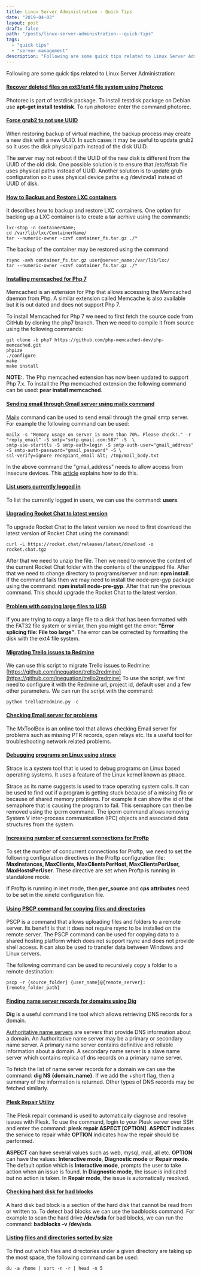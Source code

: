 ```yaml
---
title: Linux Server Administration - Quick Tips
date: "2019-04-03"
layout: post
draft: false
path: "/posts/linux-server-administration---quick-tips"
tags:
  - "quick tips"
  - "server management"
description: "Following are some quick tips related to Linux Server Administration:"
---
```


Following are some quick tips related to Linux Server Administration:

#### [Recover deleted files on ext3/ext4 file system using Photorec](http://www.cyberciti.biz/tips/linux-ext3-ext4-deleted-files-recovery-howto.html)
Photorec is part of testdisk package. To install testdisk package on Debian use **apt-get install testdisk**. To run photorec enter the command photorec.

#### [Force grub2 to not use UUID](http://askubuntu.com/questions/257425/can-i-force-grub2-update-not-to-use-uui)
When restoring backup of virtual machine, the backup process may create a new disk with a new UUID. In such cases it may be useful to update grub2 so it uses the disk physical path instead of the disk UUID.

The server may not reboot if the UUID of the new disk is different from the UUID of the old disk. One possible solution is to ensure that /etc/fstab file uses physical paths instead of UUID. Another solution is to update grub configuration so it uses physical device paths e.g /dev/xvda1 instead of UUID of disk.

#### [How to Backup and Restore LXC containers](http://stackoverflow.com/questions/23427129/how-do-i-backup-move-lxc-containers)
It describes how to backup and restore LXC containers. One option for backing up a LXC container is to create a tar acrhive using the commands:

```
lxc-stop -n ContainerName;
cd /var/lib/lxc/ContainerName/
tar --numeric-owner -czvf container_fs.tar.gz ./*
```

The backup of the container may be restored using the command:

```
rsync -avh container_fs.tar.gz user@server_name:/var/lib/lxc/
tar --numeric-owner -xzvf container_fs.tar.gz ./*
```

#### [Installing memcached for Php 7](http://php.net/manual/en/book.memcached.php)
Memcached is an extension for Php that allows accessing the Memcached daemon from Php. A similar extension called Memcache is also available but it is out dated and does not support Php 7.

To install Memcached for Php 7 we need to first fetch the source code from GitHub by cloning the php7 branch. Then we need to compile it from source using the following commands:

```
git clone -b php7 https://github.com/php-memcached-dev/php-memcached.git
phpize
./configure
make
make install
```

**NOTE:**. The Php memcached extension has now been updated to support Php 7.x. To install the Php memcached extension the following command can be used: **pear install memcached**.

#### [Sending email through Gmail server using mailx command](https://support.google.com/accounts/answer/6010255?hl=en)
[Mailx](https://linux.die.net/man/1/mailx) command can be used to send email through the gmail smtp server. For example the following command can be used:

```
mailx -s "Memory usage on server is more than 70%. Please check!." -r "reply_email" -S smtp="smtp.gmail.com:587" -S  \
smtp-use-starttls -S smtp-auth=login -S smtp-auth-user="gmail_address" -S smtp-auth-password="gmail_password" -S \
ssl-verify=ignore recepiant_email &lt; /tmp/mail_body.txt
```

In the above command the "gmail_address" needs to allow access from insecure devices. This [article](https://support.google.com/accounts/answer/6010255?hl=en) explains how to do this.

#### [List users currently logged in](https://www.cyberciti.biz/faq/unix-linux-list-current-logged-in-users/)
To list the currently logged in users, we can use the command: **users**.

#### [Upgrading Rocket Chat to latest version](https://rocket.chat/docs/installation/manual-installation/ubuntu#update)
To upgrade Rocket Chat to the latest version we need to first download the latest version of Rocket Chat using the command:

```
curl -L https://rocket.chat/releases/latest/download -o rocket.chat.tgz
```

After that we need to unzip the file. Then we need to remove the content of the current Rocket Chat folder with the contents of the unzipped file. After that we need to change directory to programs/server and run: **npm install**. If the command fails then we may need to install the node-pre-gyp package using the command: **npm install node-pre-gyp**. After that run the previous command. This should upgrade the Rocket Chat to the latest version.

#### [Problem with copying large files to USB](https://askubuntu.com/questions/348888/how-do-i-solve-error-splicing-files/610357#610357)
If you are trying to copy a large file to a disk that has been formatted with the FAT32 file system or similar, then you might get the error: **"Error splicing file: File too large"**. The error can be corrected by formatting the disk with the ext4 file system.

#### [Migrating Trello issues to Redmine](https://github.com/inequation/trello2redmine)
We can use this script to migrate Trello issues to Redmine: [https://github.com/inequation/trello2redmine](https://github.com/inequation/trello2redmine)
To use the script, we first need to configure it with the Redmine url, project id, default user and a few other parameters. We can run the script with the command:

```
python trello2redmine.py -c
```

#### [Checking Email server for problems](http://mxtoolbox.com/diagnostic.aspx)
The MxToolBox is an online tool that allows checking Email server for problems such as missing PTR records, open relays etc. Its a useful tool for troubleshooting network related problems.

#### [Debugging programs on Linux using strace](https://en.wikipedia.org/wiki/Strace)
Strace is a system tool that is used to debug programs on Linux based operating systems. It uses a feature of the Linux kernel known as ptrace.

Strace as its name suggests is used to trace operating system calls. It can be used to find out if a program is getting stuck because of a missing file or because of shared memory problems. For example it can show the id of the semaphore that is causing the program to fail. This semaphore can then be removed using the ipcrm command. The ipcrm command allows removing System V inter-process communication (IPC) objects and associated data structures from the system.

#### [Increasing number of concurrent connections for Proftp](http://www.proftpd.org/docs/howto/BCP.html)
To set the number of concurrent connections for Proftp, we need to set the following configuration directives in the Proftp configuration file: **MaxInstances, MaxClients, MaxClientsPerHost, MaxClientsPerUser, MaxHostsPerUser**. These directive are set when Proftp is running in standalone mode.

If Proftp is running in inet mode, then **per_source** and **cps attributes** need to be set in the xinetd configuration file.

#### [Using PSCP command for copying files and directories](https://serverfault.com/questions/295565/pscp-upload-an-entire-folder-windows-to-linux)
PSCP is a command that allows uploading files and folders to a remote server. Its benefit is that it does not require rsync to be installed on the remote server. The PSCP command can be used for copying data to a shared hosting platform which does not support rsync and does not provide shell access. It can also be used to transfer data between Windows and Linux servers.

The following command can be used to recursively copy a folder to a remote destination:

```
pscp -r {source_folder} {user_name}@{remote_server}:{remote_folder_path}
```

#### [Finding name server records for domains using Dig](https://stackoverflow.com/questions/38021/how-do-i-find-the-authoritative-name-server-for-a-domain-name)
**Dig** is a useful command line tool which allows retrieving DNS records for a domain.

[Authoritative name servers](https://en.wikipedia.org/wiki/Name_server) are servers that provide DNS information about a domain. An Authoritative name server may be a primary or secondary name server. A primary name server contains definitive and reliable information about a domain. A secondary name server is a slave name server which contains replica of dns records on a primary name server.

To fetch the list of name server records for a domain we can use the command: **dig NS {domain_name}**. If we add the +short flag, then a summary of the information is returned. Other types of DNS records may be fetched similarly.

#### [Plesk Repair Utility](https://docs.plesk.com/en-US/onyx/administrator-guide/plesk-administration/plesk-repair-utility.74649/)
The Plesk repair command is used to automatically diagnose and resolve issues with Plesk. To use the command, login to your Plesk server over SSH and enter the command: **plesk repair ASPECT [OPTION]**. **ASPECT** indicates the service to repair while **OPTION** indicates how the repair should be performed.

**ASPECT** can have several values such as web, mysql, mail, all etc.
**OPTION** can have the values: **Interactive mode**, **Diagnostic mode** or **Repair mode**. The default option which is **Interactive mode**, prompts the user to take action when an issue is found. In **Diagnostic mode**, the issue is indicated but no action is taken. In **Repair mode**, the issue is automatically resolved.

#### [Checking hard disk for bad blocks](https://www.tecmint.com/check-linux-hard-disk-bad-sectors-bad-blocks/)
A hard disk bad block is a section of the hard disk that cannot be read from or written to. To detect bad blocks we can use the badblocks command. For example to scan the hard drive **/dev/sda** for bad blocks, we can run the command: **badblocks -v /dev/sda**.

#### [Listing files and directories sorted by size](https://www.tecmint.com/find-top-large-directories-and-files-sizes-in-linux/)
To find out which files and directories under a given directory are taking up the most space, the following command can be used:

```
du -a /home | sort -n -r | head -n 5
```
